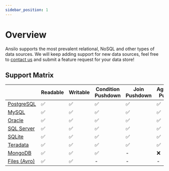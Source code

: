 ```yaml
---
sidebar_position: 1
---
```


# Overview

Ansilo supports the most prevalent relational, NoSQL and other types of data sources.
We will keep adding support for new data sources, feel free to [contact us](/) and submit a feature request for your data store!

## Support Matrix

|                              | Readable | Writable | Condition Pushdown | Join Pushdown | Aggregation Pushdown | Sort/Limit/Offset Pushdown |
| ---------------------------- | -------- | -------- | ------------------ | ------------- | -------------------- | -------------------------- |
| [PostgreSQL](../postgresql)   | ✅       | ✅       | ✅                 | ✅            | ✅                   | ✅                         |
| [MySQL](../mysql)             | ✅       | ✅       | ✅                 | ✅            | ✅                   | ✅                         |
| [Oracle](../oracle)           | ✅       | ✅       | ✅                 | ✅            | ✅                   | ✅                         |
| [SQL Server](../sql-server)   | ✅       | ✅       | ✅                 | ✅            | ✅                   | ✅                         |
| [SQLite](../sqlite)           | ✅       | ✅       | ✅                 | ✅            | ✅                   | ✅                         |
| [Teradata](../teradata)       | ✅       | ✅       | ✅                 | ✅            | ✅                   | ✅                         |
| [MongoDB](../mongodb)         | ✅       | ✅       | ✅                 | -             | ❌                   | ✅                         |
| [Files (Avro)](../files-avro) | ✅       | ✅       | -                  | -             | -                    | -                          |
